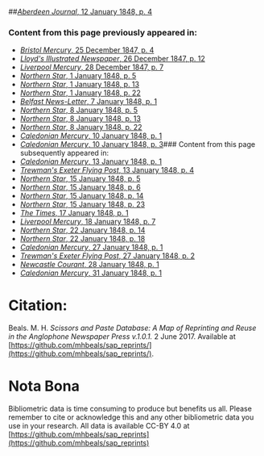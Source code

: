 ##[*Aberdeen Journal*, 12 January 1848, p. 4](https://mhbeals.github.io/sap_html/Aberdeen-Journal/Aberdeen-Journal-12-January-1848-p-4)

### Content from this page previously appeared in:
+ [*Bristol Mercury*, 25 December 1847, p. 4](https://mhbeals.github.io/sap_html/Bristol-Mercury/Bristol-Mercury-25-December-1847-p-4)
+ [*Lloyd's Illustrated Newspaper*, 26 December 1847, p. 12](https://mhbeals.github.io/sap_html/Lloyd's-Illustrated-Newspaper/Lloyd's-Illustrated-Newspaper-26-December-1847-p-12)
+ [*Liverpool Mercury*, 28 December 1847, p. 7](https://mhbeals.github.io/sap_html/Liverpool-Mercury/Liverpool-Mercury-28-December-1847-p-7)
+ [*Northern Star*, 1 January 1848, p. 5](https://mhbeals.github.io/sap_html/Northern-Star/Northern-Star-1-January-1848-p-5)
+ [*Northern Star*, 1 January 1848, p. 13](https://mhbeals.github.io/sap_html/Northern-Star/Northern-Star-1-January-1848-p-13)
+ [*Northern Star*, 1 January 1848, p. 22](https://mhbeals.github.io/sap_html/Northern-Star/Northern-Star-1-January-1848-p-22)
+ [*Belfast News-Letter*, 7 January 1848, p. 1](https://mhbeals.github.io/sap_html/Belfast-News-Letter/Belfast-News-Letter-7-January-1848-p-1)
+ [*Northern Star*, 8 January 1848, p. 5](https://mhbeals.github.io/sap_html/Northern-Star/Northern-Star-8-January-1848-p-5)
+ [*Northern Star*, 8 January 1848, p. 13](https://mhbeals.github.io/sap_html/Northern-Star/Northern-Star-8-January-1848-p-13)
+ [*Northern Star*, 8 January 1848, p. 22](https://mhbeals.github.io/sap_html/Northern-Star/Northern-Star-8-January-1848-p-22)
+ [*Caledonian Mercury*, 10 January 1848, p. 1](https://mhbeals.github.io/sap_html/Caledonian-Mercury/Caledonian-Mercury-10-January-1848-p-1)
+ [*Caledonian Mercury*, 10 January 1848, p. 3](https://mhbeals.github.io/sap_html/Caledonian-Mercury/Caledonian-Mercury-10-January-1848-p-3)### Content from this page subsequently appeared in:
+ [*Caledonian Mercury*, 13 January 1848, p. 1](https://mhbeals.github.io/sap_html/Caledonian-Mercury/Caledonian-Mercury-13-January-1848-p-1)
+ [*Trewman's Exeter Flying Post*, 13 January 1848, p. 4](https://mhbeals.github.io/sap_html/Trewman's-Exeter-Flying-Post/Trewman's-Exeter-Flying-Post-13-January-1848-p-4)
+ [*Northern Star*, 15 January 1848, p. 5](https://mhbeals.github.io/sap_html/Northern-Star/Northern-Star-15-January-1848-p-5)
+ [*Northern Star*, 15 January 1848, p. 6](https://mhbeals.github.io/sap_html/Northern-Star/Northern-Star-15-January-1848-p-6)
+ [*Northern Star*, 15 January 1848, p. 14](https://mhbeals.github.io/sap_html/Northern-Star/Northern-Star-15-January-1848-p-14)
+ [*Northern Star*, 15 January 1848, p. 23](https://mhbeals.github.io/sap_html/Northern-Star/Northern-Star-15-January-1848-p-23)
+ [*The Times*, 17 January 1848, p. 1](https://mhbeals.github.io/sap_html/The-Times/The-Times-17-January-1848-p-1)
+ [*Liverpool Mercury*, 18 January 1848, p. 7](https://mhbeals.github.io/sap_html/Liverpool-Mercury/Liverpool-Mercury-18-January-1848-p-7)
+ [*Northern Star*, 22 January 1848, p. 14](https://mhbeals.github.io/sap_html/Northern-Star/Northern-Star-22-January-1848-p-14)
+ [*Northern Star*, 22 January 1848, p. 18](https://mhbeals.github.io/sap_html/Northern-Star/Northern-Star-22-January-1848-p-18)
+ [*Caledonian Mercury*, 27 January 1848, p. 1](https://mhbeals.github.io/sap_html/Caledonian-Mercury/Caledonian-Mercury-27-January-1848-p-1)
+ [*Trewman's Exeter Flying Post*, 27 January 1848, p. 2](https://mhbeals.github.io/sap_html/Trewman's-Exeter-Flying-Post/Trewman's-Exeter-Flying-Post-27-January-1848-p-2)
+ [*Newcastle Courant*, 28 January 1848, p. 1](https://mhbeals.github.io/sap_html/Newcastle-Courant/Newcastle-Courant-28-January-1848-p-1)
+ [*Caledonian Mercury*, 31 January 1848, p. 1](https://mhbeals.github.io/sap_html/Caledonian-Mercury/Caledonian-Mercury-31-January-1848-p-1)
                    
# Citation: 

Beals. M. H. *Scissors and Paste Database: A Map of Reprinting and Reuse in the Anglophone Newspaper Press v.1.0.1.* 2 June 2017. Available at [https://github.com/mhbeals/sap_reprints/](https://github.com/mhbeals/sap_reprints/). 
                    
# Nota Bona

Bibliometric data is time consuming to produce but benefits us all. Please remember to cite or acknowledge this and any other bibliometric data you use in your research. All data is available CC-BY 4.0 at [https://github.com/mhbeals/sap_reprints](https://github.com/mhbeals/sap_reprints)